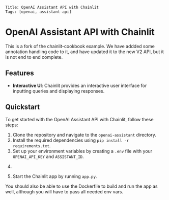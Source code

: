 ```
Title: OpenAI Assistant API with Chainlit
Tags: [openai, assistant-api]
```

# OpenAI Assistant API with Chainlit

This is a fork of the chainlit-cookbook example. We have addded some annotation handling code to it, and have updated it to the new V2 API, but it is not end to end complete. 

## Features

- **Interactive UI**: Chainlit provides an interactive user interface for inputting queries and displaying responses.

## Quickstart

To get started with the OpenAI Assistant API with Chainlit, follow these steps:

1. Clone the repository and navigate to the `openai-assistant` directory.
2. Install the required dependencies using `pip install -r requirements.txt`.
3. Set up your environment variables by creating a `.env` file with your `OPENAI_API_KEY` and `ASSISTANT_ID`.
4. ~~~Run the `create_assistant.py` script to create an assistant instance.~~~ Create Assistant has not been updated for the V2 endpoint, so you best create one manually and load the ID into your env. 
5. Start the Chainlit app by running `app.py`.

You should also be able to use the Dockerfile to build and run the app as well, although you will have to pass all needed env vars.